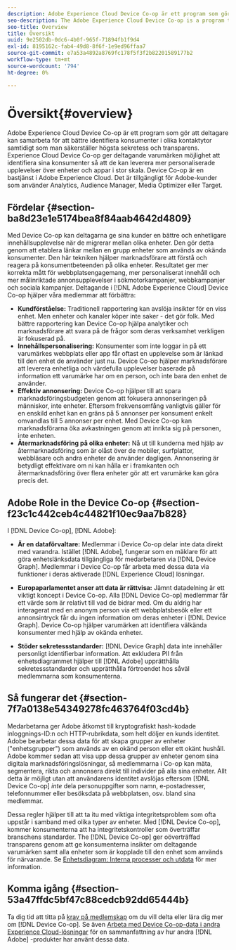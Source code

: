 ```yaml
---
description: Adobe Experience Cloud Device Co-op är ett program som gör att deltagare kan samarbeta för att bättre identifiera konsumenter i olika kontaktytor samtidigt som man säkerställer högsta sekretess och transparens. Experience Cloud Device Co-op ger deltagande varumärken möjlighet att identifiera sina konsumenter så att de kan leverera mer personaliserade upplevelser över enheter och appar i stor skala. Device Co-op är en bastjänst i Adobe Experience Cloud. Det är tillgängligt för Adobe-kunder som använder Analytics, Audience Manager, Media Optimizer eller Target.
seo-description: The Adobe Experience Cloud Device Co-op is a program that lets participants work together to better identify consumers across digital touch points while ensuring the highest level of privacy and transparency. The Experience Cloud Device Co-op empowers participating brands to recognize their consumers so they can deliver more personalized experiences across devices and apps at massive scale. The Device Co-op is a core service of the Adobe Experience Cloud. It is available to Adobe customers who use Analytics, Audience Manager, Media Optimizer, or Target.
seo-title: Overview
title: Översikt
uuid: 9e2502db-0dc6-4b0f-965f-71894fb1f9d4
exl-id: 8195162c-fab4-49d8-8f6f-1e9ed96ffaa7
source-git-commit: e7a53a4892a8769fc178f5f3f2b82201589177b2
workflow-type: tm+mt
source-wordcount: '794'
ht-degree: 0%

---
```


# Översikt{#overview}

Adobe Experience Cloud Device Co-op är ett program som gör att deltagare kan samarbeta för att bättre identifiera konsumenter i olika kontaktytor samtidigt som man säkerställer högsta sekretess och transparens. Experience Cloud Device Co-op ger deltagande varumärken möjlighet att identifiera sina konsumenter så att de kan leverera mer personaliserade upplevelser över enheter och appar i stor skala. Device Co-op är en bastjänst i Adobe Experience Cloud. Det är tillgängligt för Adobe-kunder som använder Analytics, Audience Manager, Media Optimizer eller Target.

## Fördelar {#section-ba8d23e1e5174bea8f84aab4642d4809}

Med Device Co-op kan deltagarna ge sina kunder en bättre och enhetligare innehållsupplevelse när de migrerar mellan olika enheter. Den gör detta genom att etablera länkar mellan en grupp enheter som används av okända konsumenter. Den här tekniken hjälper marknadsförare att förstå och reagera på konsumentbeteenden på olika enheter. Resultatet ger mer korrekta mått för webbplatsengagemang, mer personaliserat innehåll och mer målinriktade annonsupplevelser i sökmotorkampanjer, webbkampanjer och sociala kampanjer. Deltagande i [!DNL Adobe Experience Cloud] Device Co-op hjälper våra medlemmar att förbättra:

* **Kundförståelse:** Traditionell rapportering kan avslöja insikter för en viss enhet. Men enheter och kanaler köper inte saker - det gör folk. Med bättre rapportering kan Device Co-op hjälpa analytiker och marknadsförare att svara på de frågor som deras verksamhet verkligen är fokuserad på.
* **Innehållspersonalisering:** Konsumenter som inte loggar in på ett varumärkes webbplats eller app får oftast en upplevelse som är länkad till den enhet de använder just nu. Device Co-op hjälper marknadsförare att leverera enhetliga och värdefulla upplevelser baserade på information ett varumärke har om en person, och inte bara den enhet de använder.
* **Effektiv annonsering:** Device Co-op hjälper till att spara marknadsföringsbudgeten genom att fokusera annonseringen på människor, inte enheter. Eftersom frekvensomfång vanligtvis gäller för en enskild enhet kan en gräns på 5 annonser per konsument enkelt omvandlas till 5 annonser per enhet. Med Device Co-op kan marknadsförarna öka avkastningen genom att inrikta sig på personen, inte enheten.
* **Återmarknadsföring på olika enheter:** Nå ut till kunderna med hjälp av återmarknadsföring som är olåst över de mobiler, surfplattor, webbläsare och andra enheter de använder dagligen. Annonsering är betydligt effektivare om ni kan hålla er i framkanten och återmarknadsföring över flera enheter gör att ert varumärke kan göra precis det.

<!--
we may not want to share info in this with customers who have not signed. Also, removed directory from S3.
<p>Download our white-paper, <a href="https://marketing-stage.adobe.com/resources/help/en_US/mcdc/downloads/what_to_expect.pdf" format="https" scope="external"> What to Expect from the Device Co-op</a> for more information. </p>
-->

## Adobe Role in the Device Co-op {#section-f23c1c442ceb4c44821f10ec9aa7b828}

I [!DNL Device Co-op], [!DNL Adobe]:

* **Är en dataförvaltare:** Medlemmar i Device Co-op delar inte data direkt med varandra. Istället [!DNL Adobe], fungerar som en mäklare för att göra enhetslänksdata tillgängliga för medarbetaren via [!DNL Device Graph]. Medlemmar i Device Co-op får arbeta med dessa data via funktioner i deras aktiverade [!DNL Experience Cloud] lösningar.

* **Europaparlamentet anser att data är rättvisa:** Jämnt datadelning är ett viktigt koncept i Device Co-op. Alla [!DNL Device Co-op] medlemmar får ett värde som är relativt till vad de bidrar med. Om du aldrig har interagerat med en anonym person via ett webbplatsbesök eller ett annonsintryck får du ingen information om deras enheter i [!DNL Device Graph]. Device Co-op hjälper varumärken att identifiera välkända konsumenter med hjälp av okända enheter.

* **Stöder sekretessstandarder:** [!DNL Device Graph] data inte innehåller personligt identifierbar information. Att exkludera PII från enhetsdiagrammet hjälper till [!DNL Adobe] upprätthålla sekretessstandarder och upprätthålla förtroendet hos såväl medlemmarna som konsumenterna.

## Så fungerar det {#section-7f7a0138e54349278fc463764f03cd4b}

Medarbetarna ger Adobe åtkomst till kryptografiskt hash-kodade inloggnings-ID:n och HTTP-rubrikdata, som helt döljer en kunds identitet. Adobe bearbetar dessa data för att skapa grupper av enheter (&quot;enhetsgrupper&quot;) som används av en okänd person eller ett okänt hushåll. Adobe kommer sedan att visa upp dessa grupper av enheter genom sina digitala marknadsföringslösningar, så medlemmarna i Co-op kan mäta, segmentera, rikta och annonsera direkt till individer på alla sina enheter. Allt detta är möjligt utan att användarens identitet avslöjas eftersom [!DNL Device Co-op] *inte* dela personuppgifter som namn, e-postadresser, telefonnummer eller besöksdata på webbplatsen, osv. bland sina medlemmar.

Dessa regler hjälper till att ta itu med viktiga integritetsproblem som ofta uppstår i samband med olika typer av enheter. Med [!DNL Device Co-op], kommer konsumenterna att ha integritetskontroller som överträffar branschens standarder. The [!DNL Device Co-op] ger oöverträffad transparens genom att ge konsumenterna insikter om deltagande varumärken samt alla enheter som är kopplade till den enhet som används för närvarande. Se [Enhetsdiagram: Interna processer och utdata](../processes/links.md#concept-e9526af3476b478aab7c57b9ed0bab7c) för mer information.

## Komma igång {#section-53a47ffdc5bf47c88cedcb92dd65444b}

Ta dig tid att titta på [krav på medlemskap](../about/requirements.md#concept-31d3d165d22546afbedf023d32ad3a43) om du vill delta eller lära dig mer om [!DNL Device Co-op]. Se även [Arbeta med Device Co-op-data i andra Experience Cloud-lösningar](../other-solutions/other-solutions.md#concept-46278a50cfca4e1ab83a3b35077a585f) för en sammanfattning av hur andra [!DNL Adobe] -produkter har använt dessa data.
